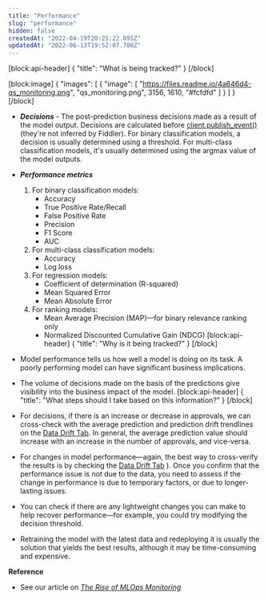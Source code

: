 ```yaml
---
title: "Performance"
slug: "performance"
hidden: false
createdAt: "2022-04-19T20:25:22.895Z"
updatedAt: "2022-06-13T19:52:07.706Z"
---
```

[block:api-header]
{
  "title": "What is being tracked?"
}
[/block]

[block:image]
{
  "images": [
    {
      "image": [
        "https://files.readme.io/4a646d4-qs_monitoring.png",
        "qs_monitoring.png",
        3156,
        1610,
        "#fcfdfd"
      ]
    }
  ]
}
[/block]
* **_Decisions_** - The post-prediction business decisions made as a result of the model output. Decisions are calculated before [client.publish_event()](ref:clientpublish_event) (they're not inferred by Fiddler). For binary classification models, a decision is usually determined using a threshold. For multi-class classification models, it's usually determined using the argmax value of the model outputs.

* **_Performance metrics_**
    1. For binary classification models:
        * Accuracy
        * True Positive Rate/Recall
        * False Positive Rate
        * Precision
        * F1 Score
        * AUC
    2. For multi-class classification models:
        * Accuracy
        * Log loss
    3. For regression models:
        * Coefficient of determination (R-squared)
        * Mean Squared Error
        * Mean Absolute Error
    4. For ranking models:
        * Mean Average Precision (MAP)—for binary relevance ranking only
        * Normalized Discounted Cumulative Gain (NDCG)
[block:api-header]
{
  "title": "Why is it being tracked?"
}
[/block]
* Model performance tells us how well a model is doing on its task. A poorly performing model can have significant business implications.
* The volume of decisions made on the basis of the predictions give visibility into the business impact of the model.
[block:api-header]
{
  "title": "What steps should I take based on this information?"
}
[/block]
* For decisions, if there is an increase or decrease in approvals, we can cross-check with the average prediction and prediction drift trendlines on the [Data Drift Tab](doc:data-drift). In general, the average prediction value should increase with an increase in the number of approvals, and vice-versa.
* For changes in model performance—again, the best way to cross-verify the results is by checking the [Data Drift Tab](doc:data-drift) ). Once you confirm that the performance issue is not due to the data, you need to assess if the change in performance is due to temporary factors, or due to longer-lasting issues.
* You can check if there are any lightweight changes you can make to help recover performance—for example, you could try modifying the decision threshold.
* Retraining the model with the latest data and redeploying it is usually the solution that yields the best results, although it may be time-consuming and expensive.


**Reference**

* See our article on [*The Rise of MLOps Monitoring*](https://blog.fiddler.ai/2020/09/the-rise-of-mlops-monitoring/)

[^1]: *Join our [community Slack](http://fiddler-community.slack.com/) to ask any questions*